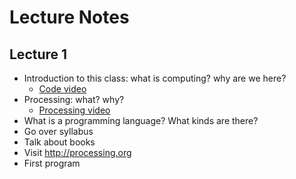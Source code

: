 Lecture Notes
=============

## Lecture 1

* Introduction to this class: what is computing? why are we here? 
  * [Code video](http://www.youtube.com/watch?v=dU1xS07N-FA)
* Processing: what? why? 
  * [Processing video](http://thecreatorsproject.vice.com/creators/casey-reas)
* What is a programming language? What kinds are there?
* Go over syllabus
* Talk about books
* Visit http://processing.org
* First program


